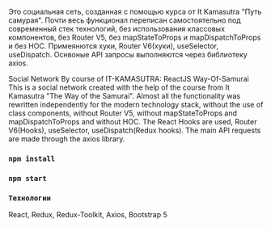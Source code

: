 
Это социальная сеть, созданная с помощью курса от It Kamasutra "Путь самурая". Почти весь функционал переписан самостоятельно под современный стек технологий, без использования классовых компонентов, без Router V5, без mapStateToProps и mapDispatchToProps и без HOC. Примеянются хуки, Router V6(хуки), useSelector, useDispatch. Оснвоные API запросы выполняются через библиотеку axios.

Social Network By course of IT-KAMASUTRA: ReactJS Way-Of-Samurai This is a social network created with the help of the course from It Kamasutra "The Way of the Samurai". Almost all the functionality was rewritten independently for the modern technology stack, without the use of class components, without Router V5, without mapStateToProps and mapDispatchToProps and without HOC. The React Hooks are used, Router V6(Hooks), useSelector, useDispatch(Redux hooks). The main API requests are made through the axios library.

### `npm install`

### `npm start`

### `Технологии`
React, Redux, Redux-Toolkit, Axios, Bootstrap 5
